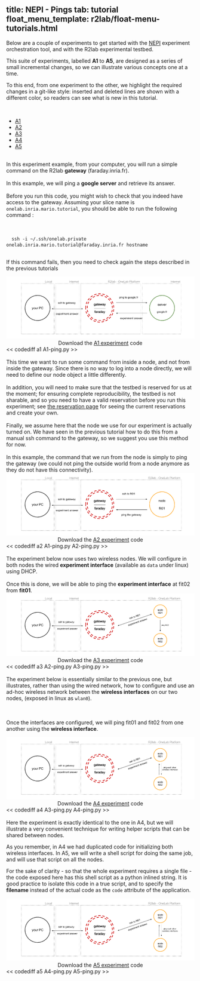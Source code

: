 title: NEPI - Pings
tab: tutorial
float_menu_template: r2lab/float-menu-tutorials.html
---

<script src="/assets/js/diff.js"></script>
<script src="/assets/r2lab/r2lab-diff.js"></script>
<style>@import url("/assets/r2lab/r2lab-diff.css")</style>

Below are a couple of experiments to get started with the
[NEPI](http://nepi.inria.fr/Install/WebHome) experiment orchestration
tool, and with the R2lab experimental testbed.

This suite of experiments, labelled **A1** to **A5**, are designed as
a series of small incremental changes, so we can illustrate various
concepts one at a time.

To this end, from one experiment to the other, we highlight the
required changes in a git-like style: inserted and deleted lines are
shown with a different color, so readers can see what is new in this
tutorial.

<br/>

<ul id="myTabs" class="nav nav-tabs" role="tablist">
  <li role="presentation" class="active">
    <a href="#A1" id="A1-tab" role="tab" data-toggle="tab" aria-controls="A1" aria-expanded="true">A1</a>
  </li>
  <li role="presentation" class="">
    <a href="#A2" role="tab" id="A2-tab" data-toggle="tab" aria-controls="A2" aria-expanded="false">A2</a>
  </li>
  <li role="presentation" class="">
    <a href="#A3" role="tab" id="A3-tab" data-toggle="tab" aria-controls="A3" aria-expanded="false">A3</a>
  </li>
  <li role="presentation" class="">
    <a href="#A4" role="tab" id="A4-tab" data-toggle="tab" aria-controls="A4" aria-expanded="false">A4</a>
  </li>
  <li role="presentation" class="">
    <a href="#A5" role="tab" id="A5-tab" data-toggle="tab" aria-controls="A5" aria-expanded="false">A5</a>
  </li>
</ul>

<div id="contents" class="tab-content">
<!------------ A1 ------------>
<div role="tabpanel" class="tab-pane fade active in" id="A1" aria-labelledby="home-tab">
  <br/>
  In this experiment example, from your computer, you will run a simple command on the R2lab
  <strong>gateway</strong> (faraday.inria.fr).
  <br/><br/>
  In this example, we will ping a <strong>google server</strong>
  and retrieve its answer.
  <br/><br/>
  Before you run this code, you might wish to check that you indeed have access to the gateway. Assuming your slice name is <code>onelab.inria.mario.tutorial</code>, you should be able to run the following command&nbsp;: <br/><br/>
  <pre><code>
  ssh -i ~/.ssh/onelab.private onelab.inria.mario.tutorial@faraday.inria.fr hostname
  </code></pre>
  <p>If this command fails, then you need to check again the steps described in the previous tutorials</p>

  <center>
    <img src="/assets/img/A1.png" alt="a1"> <br/>
    Download the <a href="/code/A1-ping.py" download target="_blank">A1 experiment</a> code
  </center>
<< codediff a1 A1-ping.py >>
</div>

<!------------ A2 ------------>
<div role="tabpanel" class="tab-pane fade" id="A2" aria-labelledby="profile-tab">
  <br/>
  This time we want to run some command from inside a node, and not from
  inside the gateway. Since there is no way to log into a node directly, we will need to
  define our node object a little differently.
  <br/><br/>
  In addition, you will need to make sure that the testbed is reserved for us at the moment;
  for ensuring complete reproducibility, the testbed is not sharable, and so you need to
  have a valid reservation before you run this experiment;
  see <a href="book.md">the reservation page</a> for seeing the current reservations and create your own.
  <br/><br/>
  Finally, we assume here that the node we use for our experiment is actually turned on.
  We have seen in the previous tutorial how to do this from a manual ssh command to the gateway,
  so we suggest you use this method for now.
  <br/><br/>
  In this example, the command that we run from the node is simply to
  ping the gateway (we could not ping the outside world from a node
  anymore as they do not have this connectivity).
  <center>
    <img src="/assets/img/A2.png" alt="a2"><br/>
    Download the <a href="/code/A2-ping.py" download target="_blank">A2 experiment</a> code
  </center>
<< codediff a2 A1-ping.py A2-ping.py >>
</div>

<!------------ A3 ------------>
<div role="tabpanel" class="tab-pane fade" id="A3" aria-labelledby="profile-tab">
  <br/>
  The experiment below now uses two wireless nodes. We will configure in both nodes the
  wired <strong>experiment interface</strong> (available as
  <code>data</code> under linux) using DHCP.
  <br/><br/>
  Once this is done, we will be able to ping
  the <strong>experiment interface</strong> at </strong>fit02</strong>
  from <strong>fit01</strong>.
  <center>
    <img src="/assets/img/A3.png" alt="a3"><br/>
    Download the <a href="/code/A3-ping.py" download target="_blank">A3 experiment</a> code
  </center>
<< codediff a3 A2-ping.py A3-ping.py >>
</div>

<!------------ A4 ------------>
<div role="tabpanel" class="tab-pane fade" id="A4" aria-labelledby="profile-tab">
  <br/>
  The experiment below is essentially similar to the previous one, but
  illustrates,  rather than using the wired network,
  how to configure and use an ad-hoc wireless network
  between the <strong>wireless interfaces</strong> on our two nodes,
  (exposed in linux as <code>wlan0</code>).

  <br/><br/>
  Once the interfaces are configured, we will ping fit01 and fit02 from one
  another using the <strong>wireless interface</strong>.
  <center>
    <img src="/assets/img/A4.png" alt="a4"><br/>
    Download the <a href="/code/A4-ping.py" download target="_blank">A4 experiment</a> code
  </center>
<< codediff a4 A3-ping.py A4-ping.py >>
</div>

<!------------ A5 ------------>
<div role="tabpanel" class="tab-pane fade" id="A5" aria-labelledby="profile-tab">
  <br/>
  Here the experiment is exactly identical to the one in A4, but we will illustrate a
  very convenient technique for writing helper scripts that can be shared between nodes.

  As you remember, in A4 we had duplicated code for initializing both wireless interfaces.
  In A5, we will write a shell script for doing the same job, and will use that script on all
  the nodes.

  For the sake of clarity - so that the whole experiment requires a single file - the code exposed
  here has this shell script as a python inlined string.
  It is good practice to isolate this code in a true script, and to specify the <strong>filename</strong>
  instead of the actual code as the <code>code</code> attribute of the application.

  <center>
    <img src="/assets/img/A4.png" alt="a5"><br/>
    Download the <a href="/code/A5-ping.py" download target="_blank">A5 experiment</a> code
  </center>
<< codediff a5 A4-ping.py A5-ping.py >>
</div>

</div> <!-- end div contents -->

<script src="/assets/r2lab/open_tab.js"></script>
